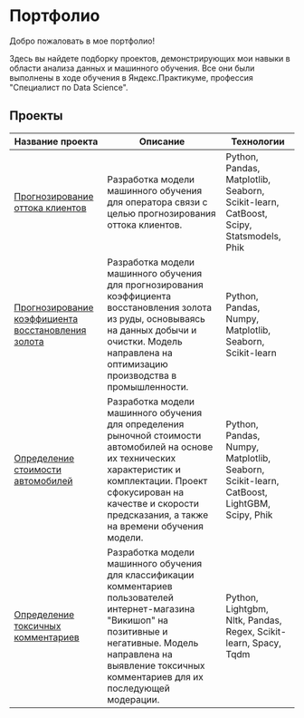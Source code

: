 # Портфолио 

Добро пожаловать в мое портфолио! 


Здесь вы найдете подборку проектов, демонстрирующих мои навыки в области анализа данных и машинного обучения. Все они были выполнены в ходе обучения в Яндекс.Практикуме, профессия "Специалист по Data Science".


## Проекты

| Название проекта | Описание | Технологии | 
|------------------|----------|------------|
| [Прогнозирование оттока клиентов](https://github.com/inarka/portfolio/tree/main/telecom_churn_prediction) | Разработка модели машинного обучения для оператора связи с целью прогнозирования оттока клиентов. | Python, Pandas, Matplotlib, Seaborn, Scikit-learn, CatBoost, Scipy, Statsmodels, Phik|
| [Прогнозирование коэффициента восстановления золота](https://github.com/inarka/portfolio/tree/main/gold_recovery_prediction)| Разработка модели машинного обучения для прогнозирования коэффициента восстановления золота из руды, основываясь на данных добычи и очистки. Модель направлена на оптимизацию производства в промышленности. | Python, Pandas, Numpy, Matplotlib, Seaborn, Scikit-learn| 
| [Определение стоимости автомобилей](https://github.com/inarka/portfolio/tree/main/car_price_prediction) | Разработка модели машинного обучения для определения рыночной стоимости автомобилей на основе их технических характеристик и комплектации. Проект сфокусирован на качестве и скорости предсказания, а также на времени обучения модели. | Python, Pandas, Numpy, Matplotlib, Seaborn, Scikit-learn, CatBoost, LightGBM, Scipy, Phik| 
| [Определение токсичных комментариев](https://github.com/inarka/portfolio/tree/main/toxic_comments_classification) | Разработка модели машинного обучения для классификации комментариев пользователей интернет-магазина "Викишоп" на позитивные и негативные. Модель направлена на выявление токсичных комментариев для их последующей модерации. | Python, Lightgbm, Nltk, Pandas, Regex, Scikit-learn, Spacy, Tqdm| 
